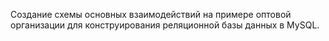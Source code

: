 Создание схемы основных взаимодействий на примере оптовой организации для конструирования реляционной базы данных в MySQL.
